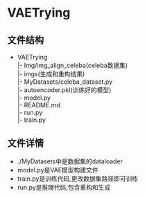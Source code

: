# VAETrying
## 文件结构
- VAETrying <br/>
|- Img/img_align_celeba(celeba数据集)<br/>
|- imgs(生成和重构结果)<br/>
|- MyDatasets/celeba_dataset.py<br/>
|- autoencoder.pkl(训练好的模型)<br/>
|- model.py<br/>
|- README.md<br/>
|- run.py<br/>
|- train.py<br/>
## 文件详情
- ./MyDatasets中是数据集的dataloader
- model.py是VAE模型构建文件
- train.py是训练代码,更改数据集路径即可训练
- run.py是推理代码,包含重构和生成